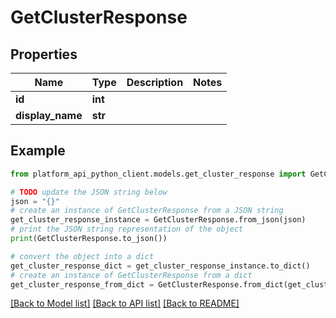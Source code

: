 # GetClusterResponse


## Properties

Name | Type | Description | Notes
------------ | ------------- | ------------- | -------------
**id** | **int** |  | 
**display_name** | **str** |  | 

## Example

```python
from platform_api_python_client.models.get_cluster_response import GetClusterResponse

# TODO update the JSON string below
json = "{}"
# create an instance of GetClusterResponse from a JSON string
get_cluster_response_instance = GetClusterResponse.from_json(json)
# print the JSON string representation of the object
print(GetClusterResponse.to_json())

# convert the object into a dict
get_cluster_response_dict = get_cluster_response_instance.to_dict()
# create an instance of GetClusterResponse from a dict
get_cluster_response_from_dict = GetClusterResponse.from_dict(get_cluster_response_dict)
```
[[Back to Model list]](../README.md#documentation-for-models) [[Back to API list]](../README.md#documentation-for-api-endpoints) [[Back to README]](../README.md)


